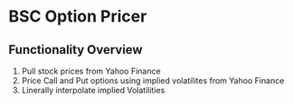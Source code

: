 # BSC Option Pricer

## Functionality Overview
1. Pull stock prices from Yahoo Finance
2. Price Call and Put options using implied volatilites from Yahoo Finance
3. Linerally interpolate implied Volatilities

